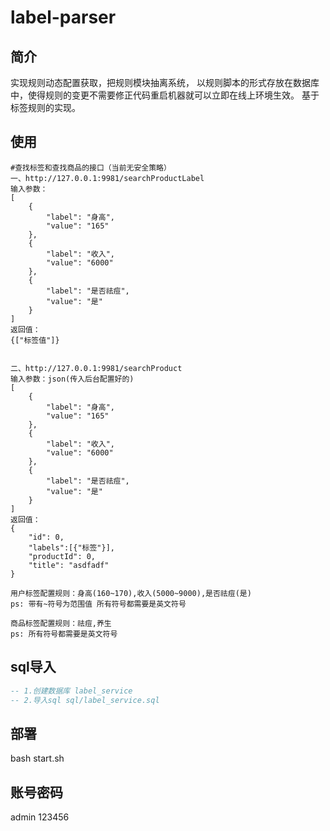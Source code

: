 # label-parser

## 简介

实现规则动态配置获取，把规则模块抽离系统， 以规则脚本的形式存放在数据库中，使得规则的变更不需要修正代码重启机器就可以立即在线上环境生效。 基于标签规则的实现。


## 使用

```
#查找标签和查找商品的接口（当前无安全策略）
一、http://127.0.0.1:9981/searchProductLabel
输入参数：
[
    {
        "label": "身高",
        "value": "165"
    },
    {
        "label": "收入",
        "value": "6000"
    },
    {
        "label": "是否祛痘",
        "value": "是"
    }
]
返回值：
{["标签值"]}


二、http://127.0.0.1:9981/searchProduct 
输入参数：json(传入后台配置好的)
[
    {
        "label": "身高",
        "value": "165"
    },
    {
        "label": "收入",
        "value": "6000"
    },
    {
        "label": "是否祛痘",
        "value": "是"
    }
]
返回值：
{
    "id": 0,
    "labels":[{"标签"}],
    "productId": 0,
    "title": "asdfadf"
}
```
```text
用户标签配置规则：身高(160~170),收入(5000~9000),是否祛痘(是) 
ps: 带有~符号为范围值 所有符号都需要是英文符号
```
```text
商品标签配置规则：祛痘,养生
ps: 所有符号都需要是英文符号
```

## sql导入
```sql
-- 1.创建数据库 label_service
-- 2.导入sql sql/label_service.sql
```

## 部署
bash start.sh

## 账号密码
admin
123456